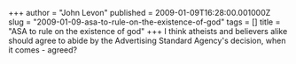 +++
author = "John Levon"
published = 2009-01-09T16:28:00.001000Z
slug = "2009-01-09-asa-to-rule-on-the-existence-of-god"
tags = []
title = "ASA to rule on the existence of god"
+++
I think atheists and believers alike should agree to abide by the
Advertising Standard Agency's decision, when it comes - agreed?
